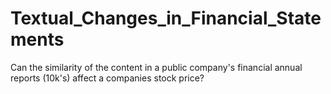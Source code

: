 # Textual_Changes_in_Financial_Statements
Can the similarity of the content in a public company's financial annual reports (10k's) affect a companies stock price?
